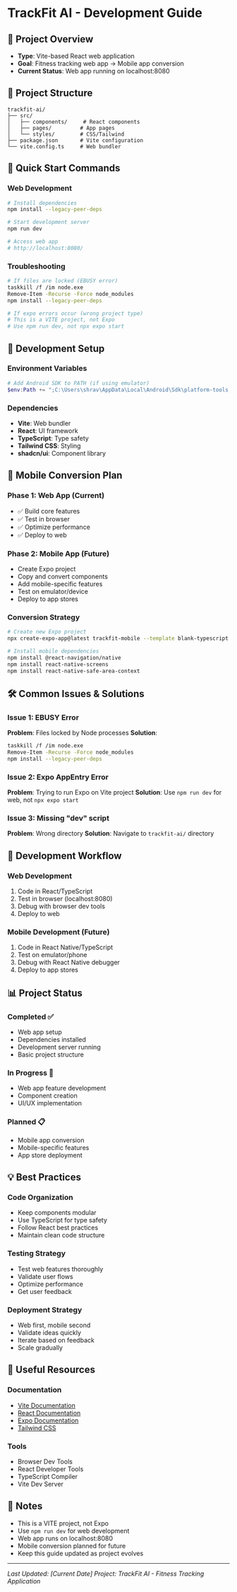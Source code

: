 # TrackFit AI - Development Guide

## 🎯 Project Overview
- **Type**: Vite-based React web application
- **Goal**: Fitness tracking web app → Mobile app conversion
- **Current Status**: Web app running on localhost:8080

## 📁 Project Structure
```
trackfit-ai/
├── src/
│   ├── components/     # React components
│   ├── pages/         # App pages
│   └── styles/        # CSS/Tailwind
├── package.json       # Vite configuration
└── vite.config.ts     # Web bundler
```

## 🚀 Quick Start Commands

### Web Development
```bash
# Install dependencies
npm install --legacy-peer-deps

# Start development server
npm run dev

# Access web app
# http://localhost:8080/
```

### Troubleshooting
```bash
# If files are locked (EBUSY error)
taskkill /f /im node.exe
Remove-Item -Recurse -Force node_modules
npm install --legacy-peer-deps

# If expo errors occur (wrong project type)
# This is a VITE project, not Expo
# Use npm run dev, not npx expo start
```

## 🔧 Development Setup

### Environment Variables
```powershell
# Add Android SDK to PATH (if using emulator)
$env:Path += ";C:\Users\shrav\AppData\Local\Android\Sdk\platform-tools;C:\Users\shrav\AppData\Local\Android\Sdk\emulator"
```

### Dependencies
- **Vite**: Web bundler
- **React**: UI framework
- **TypeScript**: Type safety
- **Tailwind CSS**: Styling
- **shadcn/ui**: Component library

## 📱 Mobile Conversion Plan

### Phase 1: Web App (Current)
- ✅ Build core features
- ✅ Test in browser
- ✅ Optimize performance
- ✅ Deploy to web

### Phase 2: Mobile App (Future)
- Create Expo project
- Copy and convert components
- Add mobile-specific features
- Test on emulator/device
- Deploy to app stores

### Conversion Strategy
```bash
# Create new Expo project
npx create-expo-app@latest trackfit-mobile --template blank-typescript

# Install mobile dependencies
npm install @react-navigation/native
npm install react-native-screens
npm install react-native-safe-area-context
```

## 🛠️ Common Issues & Solutions

### Issue 1: EBUSY Error
**Problem**: Files locked by Node processes
**Solution**: 
```bash
taskkill /f /im node.exe
Remove-Item -Recurse -Force node_modules
npm install --legacy-peer-deps
```

### Issue 2: Expo AppEntry Error
**Problem**: Trying to run Expo on Vite project
**Solution**: Use `npm run dev` for web, not `npx expo start`

### Issue 3: Missing "dev" script
**Problem**: Wrong directory
**Solution**: Navigate to `trackfit-ai/` directory

## 🎯 Development Workflow

### Web Development
1. Code in React/TypeScript
2. Test in browser (localhost:8080)
3. Debug with browser dev tools
4. Deploy to web

### Mobile Development (Future)
1. Code in React Native/TypeScript
2. Test on emulator/phone
3. Debug with React Native debugger
4. Deploy to app stores

## 📊 Project Status

### Completed ✅
- Web app setup
- Dependencies installed
- Development server running
- Basic project structure

### In Progress 🔄
- Web app feature development
- Component creation
- UI/UX implementation

### Planned 📋
- Mobile app conversion
- Mobile-specific features
- App store deployment

## 💡 Best Practices

### Code Organization
- Keep components modular
- Use TypeScript for type safety
- Follow React best practices
- Maintain clean code structure

### Testing Strategy
- Test web features thoroughly
- Validate user flows
- Optimize performance
- Get user feedback

### Deployment Strategy
- Web first, mobile second
- Validate ideas quickly
- Iterate based on feedback
- Scale gradually

## 🔗 Useful Resources

### Documentation
- [Vite Documentation](https://vitejs.dev/)
- [React Documentation](https://react.dev/)
- [Expo Documentation](https://docs.expo.dev/)
- [Tailwind CSS](https://tailwindcss.com/)

### Tools
- Browser Dev Tools
- React Developer Tools
- TypeScript Compiler
- Vite Dev Server

## 📝 Notes
- This is a VITE project, not Expo
- Use `npm run dev` for web development
- Web app runs on localhost:8080
- Mobile conversion planned for future
- Keep this guide updated as project evolves

---
*Last Updated: [Current Date]*
*Project: TrackFit AI - Fitness Tracking Application* 